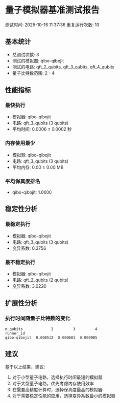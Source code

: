 # 量子模拟器基准测试报告

测试时间: 2025-10-16 11:37:36
重复运行次数: 10

## 基本统计

- 总测试次数: 3
- 测试的模拟器: qibo-qibojit
- 测试的电路: qft_2_qubits, qft_3_qubits, qft_4_qubits
- 量子比特数范围: 2 - 4

## 性能指标

### 最快执行
- 模拟器: qibo-qibojit
- 电路: qft_3_qubits (3 qubits)
- 平均时间: 0.0006 ± 0.0002 秒

### 内存使用最少
- 模拟器: qibo-qibojit
- 电路: qft_3_qubits (3 qubits)
- 平均内存: 0.00 ± 0.00 MB

### 平均保真度排名
- qibo-qibojit: 1.0000

## 稳定性分析

### 最稳定执行
- 模拟器: qibo-qibojit
- 电路: qft_3_qubits (3 qubits)
- 变异系数: 0.3756

### 最不稳定执行
- 模拟器: qibo-qibojit
- 电路: qft_2_qubits (2 qubits)
- 变异系数: 3.0220

## 扩展性分析

### 执行时间随量子比特数的变化
```
n_qubits             2         3         4
runner_id                                 
qibo-qibojit  0.008512  0.000601  0.000905
```

## 建议

基于以上结果，建议:
1. 对于小型量子电路，选择执行时间最短的模拟器
2. 对于大型量子电路，优先考虑内存使用效率
3. 在需要高精度计算时，选择保真度最高的模拟器
4. 对于需要稳定性能的应用，选择变异系数最小的模拟器
